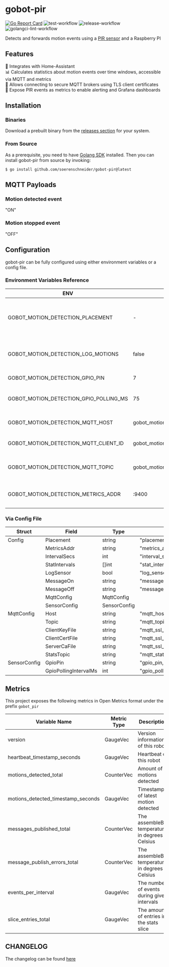 # gobot-pir
[![Go Report Card](https://goreportcard.com/badge/github.com/soerenschneider/gobot-pir)](https://goreportcard.com/report/github.com/soerenschneider/gobot-pir)
![test-workflow](https://github.com/soerenschneider/gobot-pir/actions/workflows/test.yaml/badge.svg)
![release-workflow](https://github.com/soerenschneider/gobot-pir/actions/workflows/release.yaml/badge.svg)
![golangci-lint-workflow](https://github.com/soerenschneider/gobot-pir/actions/workflows/golangci-lint.yaml/badge.svg)

Detects and forwards motion events using a [PIR sensor](https://gobot.io/documentation/drivers/pir-motion-sensor/) and a Raspberry PI

## Features

🤖 Integrates with Home-Assistant<br/>
📊 Calculates statistics about motion events over time windows, accessible via MQTT and metrics<br/>
🔐 Allows connecting to secure MQTT brokers using TLS client certificates<br/>
🔭 Expose PIR events as metrics to enable alerting and Grafana dashboards<br/>

## Installation

### Binaries
Download a prebuilt binary from the [releases section](https://github.com/soerenschneider/gobot-pir/releases) for your system.

### From Source
As a prerequisite, you need to have [Golang SDK](https://go.dev/dl/) installed. Then you can install gobot-pir from source by invoking:
```shell
$ go install github.com/soerenschneider/gobot-pir@latest
```

## MQTT Payloads

### Motion detected event
"ON"

### Motion stopped event
"OFF"

## Configuration

gobot-pir can be fully configured using either environment variables or a config file.

### Environment Variables Reference
| ENV                                     | Default                           | Description                                      |
|-----------------------------------------|-----------------------------------|--------------------------------------------------|
| GOBOT_MOTION_DETECTION_PLACEMENT        | -                                 | Location short name of this motion detection bot |
| GOBOT_MOTION_DETECTION_LOG_MOTIONS      | false                             | Write a log message for every motion event       |
| GOBOT_MOTION_DETECTION_GPIO_PIN         | 7                                 | GPIO pin to poll                                 |
| GOBOT_MOTION_DETECTION_GPIO_POLLING_MS  | 75                                | GPIO polling frequency in milliseconds           |
| GOBOT_MOTION_DETECTION_MQTT_HOST        | gobot_motion_detection-$PLACEMENT | MQTT connection broker                           |
| GOBOT_MOTION_DETECTION_MQTT_CLIENT_ID   | gobot_motion_detection-$PLACEMENT | Client ID for the MQTT connection                |
| GOBOT_MOTION_DETECTION_MQTT_TOPIC       | gobot_motion_detection/$PLACEMENT | Topic to publish messages into                   |
| GOBOT_MOTION_DETECTION_METRICS_ADDR     | :9400                             | Prometheus http handler listen address           |

### Via Config File

| Struct          | Field                     | Type          | JSON Tag                             | Optional | Defaults |
|-----------------|---------------------------|---------------|--------------------------------------|----------|----------|
| Config          | Placement                 | string        | "placement,omitempty"                | Yes      |          |
|                 | MetricsAddr               | string        | "metrics_addr,omitempty"             | Yes      | ":9191"  |
|                 | IntervalSecs              | int           | "interval_s,omitempty"               | Yes      | 30       |
|                 | StatIntervals             | []int         | "stat_intervals,omitempty"           | Yes      |          |
|                 | LogSensor                 | bool          | "log_sensor,omitempty"               | Yes      | false    |
|                 | MessageOn                 | string        | "message_on"                         | No       | "ON"     |
|                 | MessageOff                | string        | "message_off"                        | No       |          |
|                 | MqttConfig                | MqttConfig    |                                      | No       |          |
|                 | SensorConfig              | SensorConfig  |                                      | No       |          |
| MqttConfig      | Host                      | string        | "mqtt_host,omitempty"                | Yes      |          |
|                 | Topic                     | string        | "mqtt_topic,omitempty"               | Yes      |          |
|                 | ClientKeyFile             | string        | "mqtt_ssl_key_file,omitempty"        | Yes      |          |
|                 | ClientCertFile            | string        | "mqtt_ssl_cert_file,omitempty"       | Yes      |          |
|                 | ServerCaFile              | string        | "mqtt_ssl_ca_file,omitempty"         | Yes      |          |
|                 | StatsTopic                | string        | "mqtt_stats_topic,omitempty"         | Yes      |          |
| SensorConfig    | GpioPin                   | string        | "gpio_pin,omitempty"                 | Yes      |          |
|                 | GpioPollingIntervalMs     | int           | "gpio_polling_interval_ms,omitempty" | Yes      |          |


## Metrics

This project exposes the following metrics in Open Metrics format under the prefix `gobot_pir`

| Variable Name                      | Metric Type        | Description                                    | Labels              |
|------------------------------------|--------------------|------------------------------------------------|---------------------|
| version                            | GaugeVec           | Version information of this robot              | version, commit     |
| heartbeat_timestamp_seconds        | GaugeVec           | Heartbeat of this robot                        | placement           |
| motions_detected_total             | CounterVec         | Amount of motions detected                     | placement           |
| motions_detected_timestamp_seconds | GaugeVec           | Timestamp of latest motion detected            | placement           |
| messages_published_total           | CounterVec         | The assembleBot temperature in degrees Celsius | placement           |
| message_publish_errors_total       | CounterVec         | The assembleBot temperature in degrees Celsius | placement           |
| events_per_interval                | GaugeVec           | The number of events during given intervals    | interval, placement |
| slice_entries_total                | GaugeVec           | The amount of entries in the stats slice       | placement           |


## CHANGELOG
The changelog can be found [here](CHANGELOG.md)